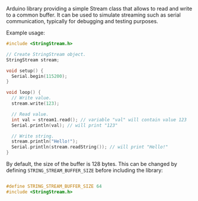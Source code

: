 Arduino library providing a simple Stream class that allows to read and write to a common buffer. It can be used to simulate streaming such as 
serial communication, typically for debugging and testing purposes.

Example usage:

```c++
#include <StringStream.h>

// Create StringStream object.
StringStream stream;

void setup() {
  Serial.begin(115200);
}

void loop() {
  // Write value.
  stream.write(123);

  // Read value.
  int val = stream1.read(); // variable "val" will contain value 123
  Serial.println(val); // will print "123"

  // Write string.
  stream.println("Hello!");
  Serial.println(stream.readString()); // will print "Hello!"
}
```

By default, the size of the buffer is 128 bytes. This can be changed by defining `STRING_STREAM_BUFFER_SIZE` before including the library:

```c++

#define STRING_STREAM_BUFFER_SIZE 64
#include <StringStream.h>
```
